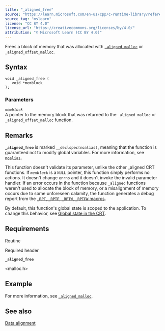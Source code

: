 ```yaml
---
title: "_aligned_free"
source: "https://learn.microsoft.com/en-us/cpp/c-runtime-library/reference/aligned-free?view=msvc-170"
source_tag: "mslearn"
license: "CC BY 4.0"
license_url: "https://creativecommons.org/licenses/by/4.0/"
attribution: "© Microsoft Learn (CC BY 4.0)"
---
```

Frees a block of memory that was allocated with [`_aligned_malloc`](https://learn.microsoft.com/en-us/cpp/c-runtime-library/reference/aligned-malloc?view=msvc-170) or [`_aligned_offset_malloc`](https://learn.microsoft.com/en-us/cpp/c-runtime-library/reference/aligned-offset-malloc?view=msvc-170).

## Syntax

```
void _aligned_free (
   void *memblock
);
```

### Parameters

_`memblock`_  
A pointer to the memory block that was returned to the `_aligned_malloc` or `_aligned_offset_malloc` function.

## Remarks

**`_aligned_free`** is marked `__declspec(noalias)`, meaning that the function is guaranteed not to modify global variables. For more information, see [`noalias`](https://learn.microsoft.com/en-us/cpp/cpp/noalias?view=msvc-170).

This function doesn't validate its parameter, unlike the other \_aligned CRT functions. If _`memblock`_ is a `NULL` pointer, this function simply performs no actions. It doesn't change `errno` and it doesn't invoke the invalid parameter handler. If an error occurs in the function because `_aligned` functions weren't used to allocate the block of memory, or a misalignment of memory occurs due to some unforeseen calamity, the function generates a debug report from the [`_RPT`, `_RPTF`, `_RPTW`, `_RPTFW` macros](https://learn.microsoft.com/en-us/cpp/c-runtime-library/reference/rpt-rptf-rptw-rptfw-macros?view=msvc-170).

By default, this function's global state is scoped to the application. To change this behavior, see [Global state in the CRT](https://learn.microsoft.com/en-us/cpp/c-runtime-library/global-state?view=msvc-170).

## Requirements

Routine

Required header

**`_aligned_free`**

<malloc.h>

## Example

For more information, see [`_aligned_malloc`](https://learn.microsoft.com/en-us/cpp/c-runtime-library/reference/aligned-malloc?view=msvc-170).

## See also

[Data alignment](https://learn.microsoft.com/en-us/cpp/c-runtime-library/data-alignment?view=msvc-170)